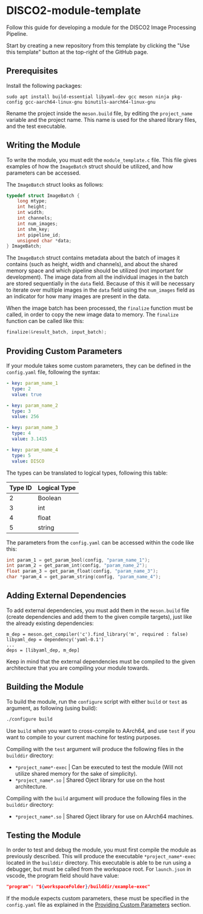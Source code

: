 # DISCO2-module-template

Follow this guide for developing a module for the DISCO2 Image Processing Pipeline.

Start by creating a new repository from this template by clicking the "Use this template" button at the top-right of the GitHub page.

## Prerequisites

Install the following packages:
```
sudo apt install build-essential libyaml-dev gcc meson ninja pkg-config gcc-aarch64-linux-gnu binutils-aarch64-linux-gnu
```

Rename the project inside the `meson.build` file, by editing the `project_name` variable and the project name. This name is used for the shared library files, and the test executable.

## Writing the Module

To write the module, you must edit the `module_template.c` file. This file gives examples of how the `ImageBatch` struct should be utilized, and how parameters can be accessed. 

The `ImageBatch` struct looks as follows:

```c
typedef struct ImageBatch {
    long mtype;
    int height;
    int width;
    int channels;
    int num_images;
    int shm_key;
    int pipeline_id;
    unsigned char *data;
} ImageBatch;
```

The `ImageBatch` struct contains metadata about the batch of images it contains (such as height, width and channels), and about the shared memory space and which pipeline should be utilized (not important for development). The image data from all the individual images in the batch are stored sequentially in the `data` field. Because of this it will be necessary to iterate over multiple images in the `data` field using the `num_images` field as an indicator for how many images are present in the data.

When the image batch has been processed, the `finalize` function must be called, in order to copy the new image data to memory. The `finalize` function can be called like this:
```c
finalize(&result_batch, input_batch);
```

## Providing Custom Parameters

If your module takes some custom parameters, they can be defined in the `config.yaml` file, following the syntax:
```yaml
- key: param_name_1
  type: 2
  value: true

- key: param_name_2
  type: 3
  value: 256

- key: param_name_3
  type: 4
  value: 3.1415

- key: param_name_4
  type: 5
  value: DISCO
```

The types can be translated to logical types, following this table:

| Type ID  | Logical Type |
| -------- | ------------ |
| 2        | Boolean      |
| 3        | int          |
| 4        | float        |
| 5        | string       |

The parameters from the `config.yaml` can be accessed within the code like this:

```c
int param_1 = get_param_bool(config, "param_name_1");
int param_2 = get_param_int(config, "param_name_2");
float param_3 = get_param_float(config, "param_name_3");
char *param_4 = get_param_string(config, "param_name_4");
```

## Adding External Dependencies

To add external dependencies, you must add them in the `meson.build` file (create dependencies and add them to the given compile targets), just like the already existing dependencies:
```meson
m_dep = meson.get_compiler('c').find_library('m', required : false)
libyaml_dep = dependency('yaml-0.1')  
...       
deps = [libyaml_dep, m_dep]
```

Keep in mind that the external dependencies must be compiled to the given architecture that you are compiling your module towards.

## Building the Module

To build the module, run the `configure` script with either `build` or `test` as argument, as following (using build):
```sh
./configure build
```

Use `build` when you want to cross-compile to AArch64, and use `test` if you want to compile to your current machine for testing purposes.

Compiling with the `test` argument will produce the following files in the `builddir` directory:
 - `*project_name*-exec`       | Can be executed to test the module (Will not utilize shared memory for the sake of simplicity).
 - `*project_name*.so`         | Shared Oject library for use on the host architecture.

Compiling with the `build` argument will produce the following files in the `builddir` directory:
 - `*project_name*.so`         | Shared Oject library for use on AArch64 machines.

## Testing the Module

In order to test and debug the module, you must first compile the module as previously described. This will produce the executable `*project_name*-exec` located in the `builddir` directory. This executable is able to be run using a debugger, but must be called from the workspace root. For `launch.json` in vscode, the program field should have value:
```json
"program": "${workspaceFolder}/builddir/example-exec"
```

If the module expects custom parameters, these must be specified in the `config.yaml` file as explained in the [Providing Custom Parameters](#providing-custom-parameters) section.
